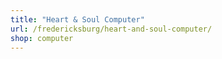 ```yaml
---
title: "Heart & Soul Computer"
url: /fredericksburg/heart-and-soul-computer/
shop: computer
---
```

